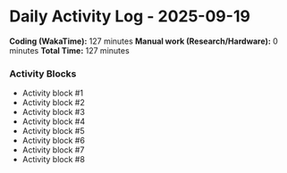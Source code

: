 # Daily Activity Log - 2025-09-19

**Coding (WakaTime):** 127 minutes
**Manual work (Research/Hardware):** 0 minutes
**Total Time:** 127 minutes

### Activity Blocks
- Activity block #1
- Activity block #2
- Activity block #3
- Activity block #4
- Activity block #5
- Activity block #6
- Activity block #7
- Activity block #8
